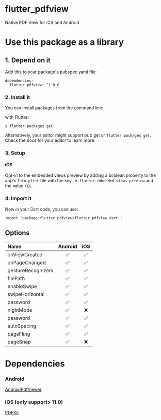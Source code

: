 # flutter_pdfview

Native PDF View for iOS and Android

# Use this package as a library

## 1. Depend on it

Add this to your package's pubspec.yaml file:

```
dependencies:
  flutter_pdfview: ^1.0.0
```


### 2. Install it

You can install packages from the command line:

with Flutter:

```
$ flutter packages get
```

Alternatively, your editor might support pub get or ```flutter packages get```. Check the docs for your editor to learn more.

### 3. Setup

#### iOS
Opt-in to the embedded views preview by adding a boolean property to the app's `Info.plist` file
with the key `io.flutter.embedded_views_preview` and the value `YES`.


### 4. Import it

Now in your Dart code, you can use:

```
import 'package:flutter_pdfview/flutter_pdfview.dart';
```

## Options

| Name                    | Android  | iOS  |
| :---------------------- | :------: | :--: |
| onViewCreated           |    ✅    |  ✅ |
| onPageChanged           |    ✅    |  ✅ |
| gestureRecognizers      |    ✅    |  ✅ |
| filePath                |    ✅    |  ✅ |
| enableSwipe             |    ✅    |  ✅ |
| swipeHorizontal         |    ✅    |  ✅ |
| password                |    ✅    |  ✅ |
| nightMode               |    ✅    |  ❌ |
| password                |    ✅    |  ✅ |
| autoSpacing             |    ✅    |  ✅ |
| pageFling               |    ✅    |  ✅ |
| pageSnap                |    ✅    |  ❌ |

# Dependencies
### Android
[AndroidPdfViewer](https://github.com/barteksc/AndroidPdfViewer)
### iOS (only support> 11.0)
[PDFKit](https://developer.apple.com/documentation/pdfkit)